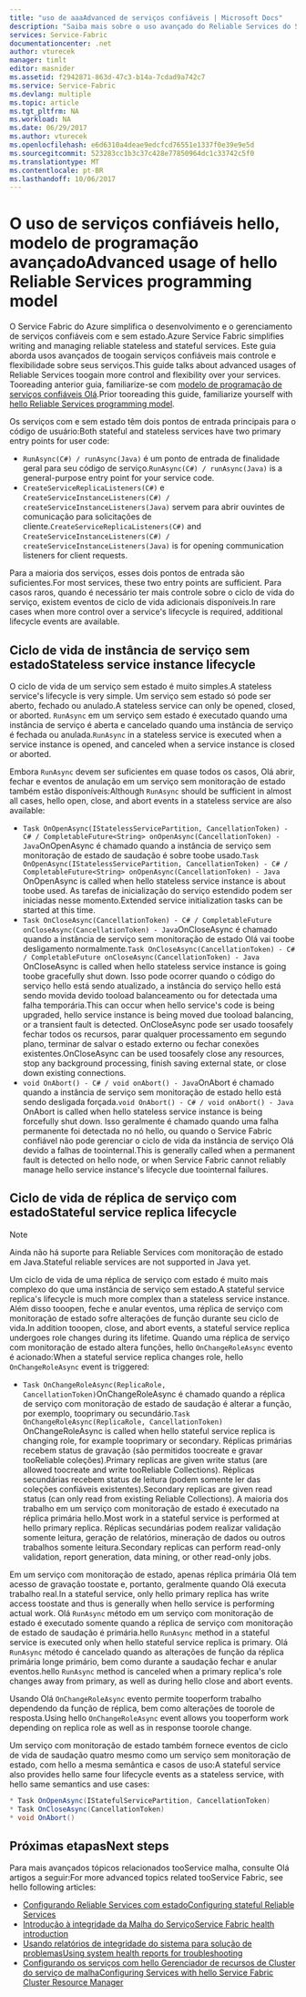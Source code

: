 ```yaml
---
title: "uso de aaaAdvanced de serviços confiáveis | Microsoft Docs"
description: "Saiba mais sobre o uso avançado do Reliable Services do Service Fabric para obter maior flexibilidade em seus serviços."
services: Service-Fabric
documentationcenter: .net
author: vturecek
manager: timlt
editor: masnider
ms.assetid: f2942871-863d-47c3-b14a-7cdad9a742c7
ms.service: Service-Fabric
ms.devlang: multiple
ms.topic: article
ms.tgt_pltfrm: NA
ms.workload: NA
ms.date: 06/29/2017
ms.author: vturecek
ms.openlocfilehash: e6d6310a4deae9edcfcd76551e1337f0e39e9e5d
ms.sourcegitcommit: 523283cc1b3c37c428e77850964dc1c33742c5f0
ms.translationtype: MT
ms.contentlocale: pt-BR
ms.lasthandoff: 10/06/2017
---
```

# <a name="advanced-usage-of-hello-reliable-services-programming-model"></a><span data-ttu-id="8c04f-103">O uso de serviços confiáveis hello, modelo de programação avançado</span><span class="sxs-lookup"><span data-stu-id="8c04f-103">Advanced usage of hello Reliable Services programming model</span></span>
<span data-ttu-id="8c04f-104">O Service Fabric do Azure simplifica o desenvolvimento e o gerenciamento de serviços confiáveis com e sem estado.</span><span class="sxs-lookup"><span data-stu-id="8c04f-104">Azure Service Fabric simplifies writing and managing reliable stateless and stateful services.</span></span> <span data-ttu-id="8c04f-105">Este guia aborda usos avançados de toogain serviços confiáveis mais controle e flexibilidade sobre seus serviços.</span><span class="sxs-lookup"><span data-stu-id="8c04f-105">This guide talks about advanced usages of Reliable Services toogain more control and flexibility over your services.</span></span> <span data-ttu-id="8c04f-106">Tooreading anterior guia, familiarize-se com [modelo de programação de serviços confiáveis Olá](service-fabric-reliable-services-introduction.md).</span><span class="sxs-lookup"><span data-stu-id="8c04f-106">Prior tooreading this guide, familiarize yourself with [hello Reliable Services programming model](service-fabric-reliable-services-introduction.md).</span></span>

<span data-ttu-id="8c04f-107">Os serviços com e sem estado têm dois pontos de entrada principais para o código de usuário:</span><span class="sxs-lookup"><span data-stu-id="8c04f-107">Both stateful and stateless services have two primary entry points for user code:</span></span>

* <span data-ttu-id="8c04f-108">`RunAsync(C#) / runAsync(Java)` é um ponto de entrada de finalidade geral para seu código de serviço.</span><span class="sxs-lookup"><span data-stu-id="8c04f-108">`RunAsync(C#) / runAsync(Java)` is a general-purpose entry point for your service code.</span></span>
* <span data-ttu-id="8c04f-109">`CreateServiceReplicaListeners(C#)` e `CreateServiceInstanceListeners(C#) / createServiceInstanceListeners(Java)` servem para abrir ouvintes de comunicação para solicitações de cliente.</span><span class="sxs-lookup"><span data-stu-id="8c04f-109">`CreateServiceReplicaListeners(C#)` and `CreateServiceInstanceListeners(C#) / createServiceInstanceListeners(Java)` is for opening communication listeners for client requests.</span></span>

<span data-ttu-id="8c04f-110">Para a maioria dos serviços, esses dois pontos de entrada são suficientes.</span><span class="sxs-lookup"><span data-stu-id="8c04f-110">For most services, these two entry points are sufficient.</span></span> <span data-ttu-id="8c04f-111">Para casos raros, quando é necessário ter mais controle sobre o ciclo de vida do serviço, existem eventos de ciclo de vida adicionais disponíveis.</span><span class="sxs-lookup"><span data-stu-id="8c04f-111">In rare cases when more control over a service's lifecycle is required, additional lifecycle events are available.</span></span>

## <a name="stateless-service-instance-lifecycle"></a><span data-ttu-id="8c04f-112">Ciclo de vida de instância de serviço sem estado</span><span class="sxs-lookup"><span data-stu-id="8c04f-112">Stateless service instance lifecycle</span></span>
<span data-ttu-id="8c04f-113">O ciclo de vida de um serviço sem estado é muito simples.</span><span class="sxs-lookup"><span data-stu-id="8c04f-113">A stateless service's lifecycle is very simple.</span></span> <span data-ttu-id="8c04f-114">Um serviço sem estado só pode ser aberto, fechado ou anulado.</span><span class="sxs-lookup"><span data-stu-id="8c04f-114">A stateless service can only be opened, closed, or aborted.</span></span> <span data-ttu-id="8c04f-115">`RunAsync` em um serviço sem estado é executado quando uma instância de serviço é aberta e cancelado quando uma instância de serviço é fechada ou anulada.</span><span class="sxs-lookup"><span data-stu-id="8c04f-115">`RunAsync` in a stateless service is executed when a service instance is opened, and canceled when a service instance is closed or aborted.</span></span>

<span data-ttu-id="8c04f-116">Embora `RunAsync` devem ser suficientes em quase todos os casos, Olá abrir, fechar e eventos de anulação em um serviço sem monitoração de estado também estão disponíveis:</span><span class="sxs-lookup"><span data-stu-id="8c04f-116">Although `RunAsync` should be sufficient in almost all cases, hello open, close, and abort events in a stateless service are also available:</span></span>

* <span data-ttu-id="8c04f-117">`Task OnOpenAsync(IStatelessServicePartition, CancellationToken) - C# / CompletableFuture<String> onOpenAsync(CancellationToken) - Java`OnOpenAsync é chamado quando a instância de serviço sem monitoração de estado de saudação é sobre toobe usado.</span><span class="sxs-lookup"><span data-stu-id="8c04f-117">`Task OnOpenAsync(IStatelessServicePartition, CancellationToken) - C# / CompletableFuture<String> onOpenAsync(CancellationToken) - Java` OnOpenAsync is called when hello stateless service instance is about toobe used.</span></span> <span data-ttu-id="8c04f-118">As tarefas de inicialização do serviço estendido podem ser iniciadas nesse momento.</span><span class="sxs-lookup"><span data-stu-id="8c04f-118">Extended service initialization tasks can be started at this time.</span></span>
* <span data-ttu-id="8c04f-119">`Task OnCloseAsync(CancellationToken) - C# / CompletableFuture onCloseAsync(CancellationToken) - Java`OnCloseAsync é chamado quando a instância de serviço sem monitoração de estado Olá vai toobe desligamento normalmente.</span><span class="sxs-lookup"><span data-stu-id="8c04f-119">`Task OnCloseAsync(CancellationToken) - C# / CompletableFuture onCloseAsync(CancellationToken) - Java` OnCloseAsync is called when hello stateless service instance is going toobe gracefully shut down.</span></span> <span data-ttu-id="8c04f-120">Isso pode ocorrer quando o código do serviço hello está sendo atualizado, a instância do serviço hello está sendo movida devido tooload balanceamento ou for detectada uma falha temporária.</span><span class="sxs-lookup"><span data-stu-id="8c04f-120">This can occur when hello service's code is being upgraded, hello service instance is being moved due tooload balancing, or a transient fault is detected.</span></span> <span data-ttu-id="8c04f-121">OnCloseAsync pode ser usado toosafely fechar todos os recursos, parar qualquer processamento em segundo plano, terminar de salvar o estado externo ou fechar conexões existentes.</span><span class="sxs-lookup"><span data-stu-id="8c04f-121">OnCloseAsync can be used toosafely close any resources, stop any background processing, finish saving external state, or close down existing connections.</span></span>
* <span data-ttu-id="8c04f-122">`void OnAbort() - C# / void onAbort() - Java`OnAbort é chamado quando a instância de serviço sem monitoração de estado hello está sendo desligada forçada.</span><span class="sxs-lookup"><span data-stu-id="8c04f-122">`void OnAbort() - C# / void onAbort() - Java` OnAbort is called when hello stateless service instance is being forcefully shut down.</span></span> <span data-ttu-id="8c04f-123">Isso geralmente é chamado quando uma falha permanente foi detectada no nó hello, ou quando o Service Fabric confiável não pode gerenciar o ciclo de vida da instância de serviço Olá devido a falhas de toointernal.</span><span class="sxs-lookup"><span data-stu-id="8c04f-123">This is generally called when a permanent fault is detected on hello node, or when Service Fabric cannot reliably manage hello service instance's lifecycle due toointernal failures.</span></span>

## <a name="stateful-service-replica-lifecycle"></a><span data-ttu-id="8c04f-124">Ciclo de vida de réplica de serviço com estado</span><span class="sxs-lookup"><span data-stu-id="8c04f-124">Stateful service replica lifecycle</span></span>

> [!NOTE]
> <span data-ttu-id="8c04f-125">Ainda não há suporte para Reliable Services com monitoração de estado em Java.</span><span class="sxs-lookup"><span data-stu-id="8c04f-125">Stateful reliable services are not supported in Java yet.</span></span>
>
>

<span data-ttu-id="8c04f-126">Um ciclo de vida de uma réplica de serviço com estado é muito mais complexo do que uma instância de serviço sem estado.</span><span class="sxs-lookup"><span data-stu-id="8c04f-126">A stateful service replica's lifecycle is much more complex than a stateless service instance.</span></span> <span data-ttu-id="8c04f-127">Além disso tooopen, feche e anular eventos, uma réplica de serviço com monitoração de estado sofre alterações de função durante seu ciclo de vida.</span><span class="sxs-lookup"><span data-stu-id="8c04f-127">In addition tooopen, close, and abort events, a stateful service replica undergoes role changes during its lifetime.</span></span> <span data-ttu-id="8c04f-128">Quando uma réplica de serviço com monitoração de estado altera funções, hello `OnChangeRoleAsync` evento é acionado:</span><span class="sxs-lookup"><span data-stu-id="8c04f-128">When a stateful service replica changes role, hello `OnChangeRoleAsync` event is triggered:</span></span>

* <span data-ttu-id="8c04f-129">`Task OnChangeRoleAsync(ReplicaRole, CancellationToken)`OnChangeRoleAsync é chamado quando a réplica de serviço com monitoração de estado de saudação é alterar a função, por exemplo, tooprimary ou secundário.</span><span class="sxs-lookup"><span data-stu-id="8c04f-129">`Task OnChangeRoleAsync(ReplicaRole, CancellationToken)` OnChangeRoleAsync is called when hello stateful service replica is changing role, for example tooprimary or secondary.</span></span> <span data-ttu-id="8c04f-130">Réplicas primárias recebem status de gravação (são permitidos toocreate e gravar tooReliable coleções).</span><span class="sxs-lookup"><span data-stu-id="8c04f-130">Primary replicas are given write status (are allowed toocreate and write tooReliable Collections).</span></span> <span data-ttu-id="8c04f-131">Réplicas secundárias recebem status de leitura (podem somente ler das coleções confiáveis existentes).</span><span class="sxs-lookup"><span data-stu-id="8c04f-131">Secondary replicas are given read status (can only read from existing Reliable Collections).</span></span> <span data-ttu-id="8c04f-132">A maioria dos trabalho em um serviço com monitoração de estado é executado na réplica primária hello.</span><span class="sxs-lookup"><span data-stu-id="8c04f-132">Most work in a stateful service is performed at hello primary replica.</span></span> <span data-ttu-id="8c04f-133">Réplicas secundárias podem realizar validação somente leitura, geração de relatórios, mineração de dados ou outros trabalhos somente leitura.</span><span class="sxs-lookup"><span data-stu-id="8c04f-133">Secondary replicas can perform read-only validation, report generation, data mining, or other read-only jobs.</span></span>

<span data-ttu-id="8c04f-134">Em um serviço com monitoração de estado, apenas réplica primária Olá tem acesso de gravação toostate e, portanto, geralmente quando Olá executa trabalho real.</span><span class="sxs-lookup"><span data-stu-id="8c04f-134">In a stateful service, only hello primary replica has write access toostate and thus is generally when hello service is performing actual work.</span></span> <span data-ttu-id="8c04f-135">Olá `RunAsync` método em um serviço com monitoração de estado é executado somente quando a réplica de serviço com monitoração de estado de saudação é primária.</span><span class="sxs-lookup"><span data-stu-id="8c04f-135">hello `RunAsync` method in a stateful service is executed only when hello stateful service replica is primary.</span></span> <span data-ttu-id="8c04f-136">Olá `RunAsync` método é cancelado quando as alterações de função da réplica primária longe primário, bem como durante a saudação fechar e anular eventos.</span><span class="sxs-lookup"><span data-stu-id="8c04f-136">hello `RunAsync` method is canceled when a primary replica's role changes away from primary, as well as during hello close and abort events.</span></span>

<span data-ttu-id="8c04f-137">Usando Olá `OnChangeRoleAsync` evento permite tooperform trabalho dependendo da função de réplica, bem como alterações de toorole de resposta.</span><span class="sxs-lookup"><span data-stu-id="8c04f-137">Using hello `OnChangeRoleAsync` event allows you tooperform work depending on replica role as well as in response toorole change.</span></span>

<span data-ttu-id="8c04f-138">Um serviço com monitoração de estado também fornece eventos de ciclo de vida de saudação quatro mesmo como um serviço sem monitoração de estado, com hello a mesma semântica e casos de uso:</span><span class="sxs-lookup"><span data-stu-id="8c04f-138">A stateful service also provides hello same four lifecycle events as a stateless service, with hello same semantics and use cases:</span></span>

```csharp
* Task OnOpenAsync(IStatefulServicePartition, CancellationToken)
* Task OnCloseAsync(CancellationToken)
* void OnAbort()
```

## <a name="next-steps"></a><span data-ttu-id="8c04f-139">Próximas etapas</span><span class="sxs-lookup"><span data-stu-id="8c04f-139">Next steps</span></span>
<span data-ttu-id="8c04f-140">Para mais avançados tópicos relacionados tooService malha, consulte Olá artigos a seguir:</span><span class="sxs-lookup"><span data-stu-id="8c04f-140">For more advanced topics related tooService Fabric, see hello following articles:</span></span>

* [<span data-ttu-id="8c04f-141">Configurando Reliable Services com estado</span><span class="sxs-lookup"><span data-stu-id="8c04f-141">Configuring stateful Reliable Services</span></span>](service-fabric-reliable-services-configuration.md)
* [<span data-ttu-id="8c04f-142">Introdução à integridade da Malha do Serviço</span><span class="sxs-lookup"><span data-stu-id="8c04f-142">Service Fabric health introduction</span></span>](service-fabric-health-introduction.md)
* [<span data-ttu-id="8c04f-143">Usando relatórios de integridade do sistema para solução de problemas</span><span class="sxs-lookup"><span data-stu-id="8c04f-143">Using system health reports for troubleshooting</span></span>](service-fabric-understand-and-troubleshoot-with-system-health-reports.md)
* [<span data-ttu-id="8c04f-144">Configurando os serviços com hello Gerenciador de recursos de Cluster do serviço de malha</span><span class="sxs-lookup"><span data-stu-id="8c04f-144">Configuring Services with hello Service Fabric Cluster Resource Manager</span></span>](service-fabric-cluster-resource-manager-configure-services.md)
